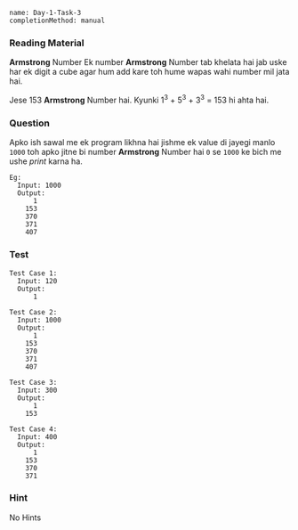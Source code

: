```ngMeta
name: Day-1-Task-3
completionMethod: manual
```

### Reading Material
**Armstrong** Number
Ek number **Armstrong** Number tab khelata hai jab uske har ek digit a cube agar
hum add kare toh hume wapas wahi number mil jata hai.

Jese 153 **Armstrong** Number hai.
Kyunki 1<sup>3</sup> + 5<sup>3</sup> + 3<sup>3</sup> = 153 hi ahta hai.


### Question
Apko ish sawal me ek program likhna hai jishme ek value di jayegi manlo `1000` toh apko jitne bi number **Armstrong** Number hai `0` se `1000` ke bich me ushe *print* karna ha.

```
Eg:
  Input: 1000
  Output:
      1
    153
    370
    371
    407

```

### Test

```
Test Case 1:
  Input: 120
  Output:
      1
```

```
Test Case 2:
  Input: 1000
  Output:
      1
    153
    370
    371
    407
```

```
Test Case 3:
  Input: 300
  Output:
      1
    153
```

```
Test Case 4:
  Input: 400
  Output:
      1
    153
    370
    371  
```

### Hint

No Hints
<!-- 
**2<sup>3</sup>** ko app python meh `2**3` likh sakte ho aur

Digit app ese nikal sakte hai
**123%10 = 3** dega
**12%10 = 2** dega
**1%10 = 1** dega -->
